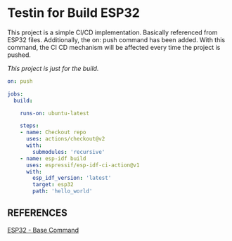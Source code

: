 # Testin for Build ESP32

This project is a simple CI/CD implementation. Basically referenced from ESP32 files. Additionally, the on: push command has been added. With this command, the CI CD mechanism will be affected every time the project is pushed.

*This project is just for the build.*

```yml
on: push

jobs:
  build:

    runs-on: ubuntu-latest

    steps:
    - name: Checkout repo
      uses: actions/checkout@v2
      with:
        submodules: 'recursive'
    - name: esp-idf build
      uses: espressif/esp-idf-ci-action@v1
      with:
        esp_idf_version: 'latest'
        target: esp32
        path: 'hello_world'
```

## REFERENCES

[ESP32 - Base Command](https://github.com/marketplace/actions/espressif-iot-development-framework-esp-idf)